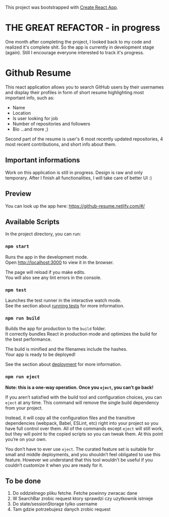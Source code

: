 This project was bootstrapped with [Create React App](https://github.com/facebook/create-react-app).

# THE GREAT REFACTOR - in progress

One month after completing the project, I looked back to my code and realized it's complete shit. So the app is currently in development stage (again). Still I encourage everyone interested to track it's progress.

# Github Resume

This react application allows you to search GitHub users by their usernames and display their profiles in form of short resume highlighting most important info, such as:

- Name
- Location
- Is user looking for job
- Number of repositories and followers
- Bio
  ...and more ;)

Second part of the resume is user's 6 most recently updated repositories, 4 most recent contributions, and short info about them.

## Important informations

Work on this application is still in progress. Design is raw and only temporary. After I finish all functionalities, I will take care of better UI :)

## Preview

You can look up the app here: https://github-resume.netlify.com/#/

## Available Scripts

In the project directory, you can run:

### `npm start`

Runs the app in the development mode.<br />
Open [http://localhost:3000](http://localhost:3000) to view it in the browser.

The page will reload if you make edits.<br />
You will also see any lint errors in the console.

### `npm test`

Launches the test runner in the interactive watch mode.<br />
See the section about [running tests](https://facebook.github.io/create-react-app/docs/running-tests) for more information.

### `npm run build`

Builds the app for production to the `build` folder.<br />
It correctly bundles React in production mode and optimizes the build for the best performance.

The build is minified and the filenames include the hashes.<br />
Your app is ready to be deployed!

See the section about [deployment](https://facebook.github.io/create-react-app/docs/deployment) for more information.

### `npm run eject`

**Note: this is a one-way operation. Once you `eject`, you can’t go back!**

If you aren’t satisfied with the build tool and configuration choices, you can `eject` at any time. This command will remove the single build dependency from your project.

Instead, it will copy all the configuration files and the transitive dependencies (webpack, Babel, ESLint, etc) right into your project so you have full control over them. All of the commands except `eject` will still work, but they will point to the copied scripts so you can tweak them. At this point you’re on your own.

You don’t have to ever use `eject`. The curated feature set is suitable for small and middle deployments, and you shouldn’t feel obligated to use this feature. However we understand that this tool wouldn’t be useful if you couldn’t customize it when you are ready for it.

## To be done

1. Do oddzielnego pliku fetche. Fetche powinny zwracac dane
2. W SearchBar zrobic request ktory sprawdzi czy uzytkownik istnieje
3. Do state/sessionStorage tylko username
4. Tam gdzie potrzebujesz danych zrobic request
